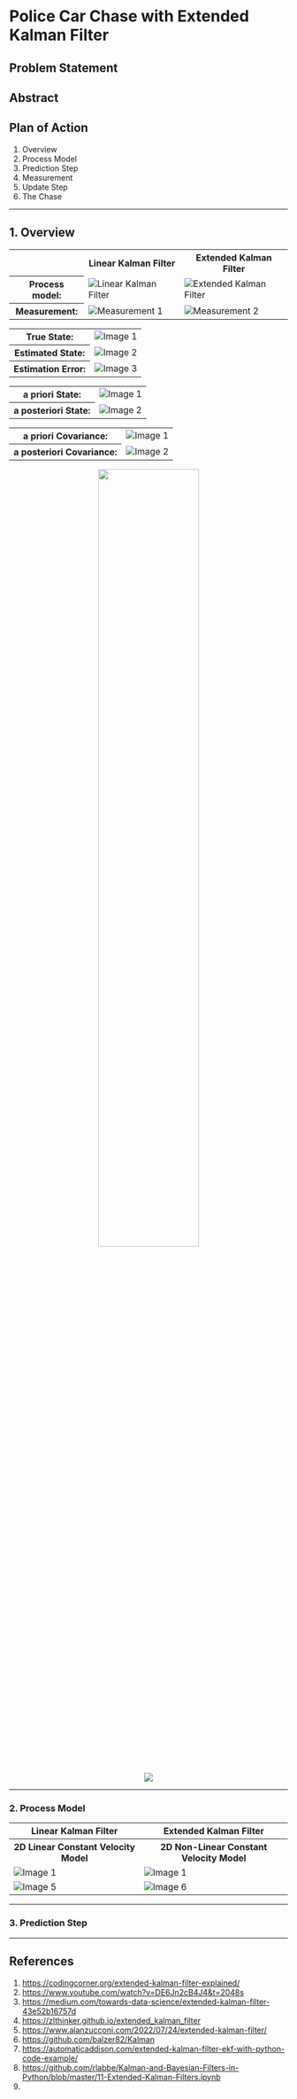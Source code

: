 # Police Car Chase with Extended Kalman Filter

## Problem Statement

## Abstract

## Plan of Action
1. Overview
2. Process Model
3. Prediction Step
4. Measurement
5. Update Step
6. The Chase

-------------

## 1. Overview

<div align="center">
    <table>
        <tr>
            <th></th>
            <th>Linear Kalman Filter</th>
            <th>Extended Kalman Filter</th>
        </tr>
        <tr>
            <th>Process model:</th>
            <td><img src="https://github.com/yudhisteer/Police-Car-Chase-with-Extended-Kalman-Filter/assets/59663734/d4e0430e-3809-40ba-ab25-d37a537a3f76" alt="Linear Kalman Filter"></td>
            <td><img src="https://github.com/yudhisteer/Police-Car-Chase-with-Extended-Kalman-Filter/assets/59663734/2d67cfdd-6c42-4d10-9284-5eba74161915" alt="Extended Kalman Filter"></td>
        </tr>
        <tr>
            <th>Measurement:</th>
            <td><img src="https://github.com/yudhisteer/Police-Car-Chase-with-Extended-Kalman-Filter/assets/59663734/6a88678a-d0b8-4f83-a6a1-a748768ed5c1" alt="Measurement 1"></td>
            <td><img src="https://github.com/yudhisteer/Police-Car-Chase-with-Extended-Kalman-Filter/assets/59663734/5ce7def9-3309-4dd0-91f5-7cfcc92ce380" alt="Measurement 2"></td>
        </tr>
    </table>
</div>

<div align="center">
    <table>
        <tr>
            <th align="center">True State:</th>
            <td align="center"><img src="https://github.com/yudhisteer/Police-Car-Chase-with-Extended-Kalman-Filter/assets/59663734/9c1554de-2a53-4aff-88fe-896c7426f12b" alt="Image 1"></td>
        </tr>
        <tr>
            <th align="center">Estimated State:</th>
            <td align="center"><img src="https://github.com/yudhisteer/Police-Car-Chase-with-Extended-Kalman-Filter/assets/59663734/575b75fb-19df-4c84-97c2-945feaa59042" alt="Image 2"></td>
        </tr>
        <tr>
            <th align="center">Estimation Error:</th>
            <td align="center"><img src="https://github.com/yudhisteer/Police-Car-Chase-with-Extended-Kalman-Filter/assets/59663734/f575d765-911f-45f0-92af-1038c855f521" alt="Image 3"></td>
        </tr>
    </table>
</div>




<div align="center">
    <table>
        <tr>
            <th>a priori State:</th>
            <td><img src="https://github.com/yudhisteer/Police-Car-Chase-with-Extended-Kalman-Filter/assets/59663734/1e7843a4-2aca-4ea7-9246-5ca2af7dffeb" alt="Image 1"></td>
        </tr>
        <tr>
            <th>a posteriori State:</th>
            <td><img src="https://github.com/yudhisteer/Police-Car-Chase-with-Extended-Kalman-Filter/assets/59663734/3438e841-b573-4e92-9b23-47d57c191762" alt="Image 2"></td>
        </tr>
    </table>
</div>


<div align="center">
    <table>
        <tr>
            <th>a priori Covariance:</th>
            <td><img src="https://github.com/yudhisteer/Police-Car-Chase-with-Extended-Kalman-Filter/assets/59663734/9678e46c-4ffa-426e-9d67-2404cba55cd5" alt="Image 1"></td>
        </tr>
        <tr>
            <th>a posteriori Covariance:</th>
            <td><img src="https://github.com/yudhisteer/Police-Car-Chase-with-Extended-Kalman-Filter/assets/59663734/c62157ef-33d5-4742-aaa0-109702c196d0" alt="Image 2"></td>
        </tr>
    </table>
</div>






<p align="center">
  <img src="https://github.com/yudhisteer/Police-Car-Chase-with-Extended-Kalman-Filter/assets/59663734/be71cc3e-f1f9-4c9f-b0a5-7bb7376092b5" width="60%" />
</p>

<p align="center">
  <img src="https://github.com/yudhisteer/Police-Car-Chase-with-Extended-Kalman-Filter/assets/59663734/bafe2729-ecee-492b-a5c2-2b6fb6e66c0b" />
</p>

----------

### 2. Process Model

<div align="center">
    <table>
        <tr>
            <th>Linear Kalman Filter</th>
            <th>Extended Kalman Filter</th>
        </tr>
         <tr>
            <th>2D Linear Constant Velocity Model</th>
            <th>2D Non-Linear Constant Velocity Model</th>
        </tr>
        <tr>
            <td><img src="https://github.com/yudhisteer/Police-Car-Chase-with-Extended-Kalman-Filter/assets/59663734/6a2e861a-95c1-4b9f-8dfd-dbfc7ace9efb" alt="Image 1"></td>
            <td><img src="https://github.com/yudhisteer/Police-Car-Chase-with-Extended-Kalman-Filter/assets/59663734/557eb6a0-b5ef-4703-9ebb-d1917a2e294e" alt="Image 1"></td>
        </tr>
        <tr>
            <td><img src="https://github.com/yudhisteer/Police-Car-Chase-with-Extended-Kalman-Filter/assets/59663734/3ddb7fa3-b29d-4bc9-a909-7964229153a9" alt="Image 5"></td>
            <td><img src="https://github.com/yudhisteer/Police-Car-Chase-with-Extended-Kalman-Filter/assets/59663734/c95ad0af-43da-4d4c-8b9c-e421c2e4bae8" alt="Image 6"></td>
        </tr>
    </table>
</div>

--------

### 3. Prediction Step


----------

## References
1. https://codingcorner.org/extended-kalman-filter-explained/
2. https://www.youtube.com/watch?v=DE6Jn2cB4J4&t=2048s
3. https://medium.com/towards-data-science/extended-kalman-filter-43e52b16757d
4. https://zlthinker.github.io/extended_kalman_filter
5. https://www.alanzucconi.com/2022/07/24/extended-kalman-filter/
6. https://github.com/balzer82/Kalman
7. https://automaticaddison.com/extended-kalman-filter-ekf-with-python-code-example/
8. https://github.com/rlabbe/Kalman-and-Bayesian-Filters-in-Python/blob/master/11-Extended-Kalman-Filters.ipynb
9. 
